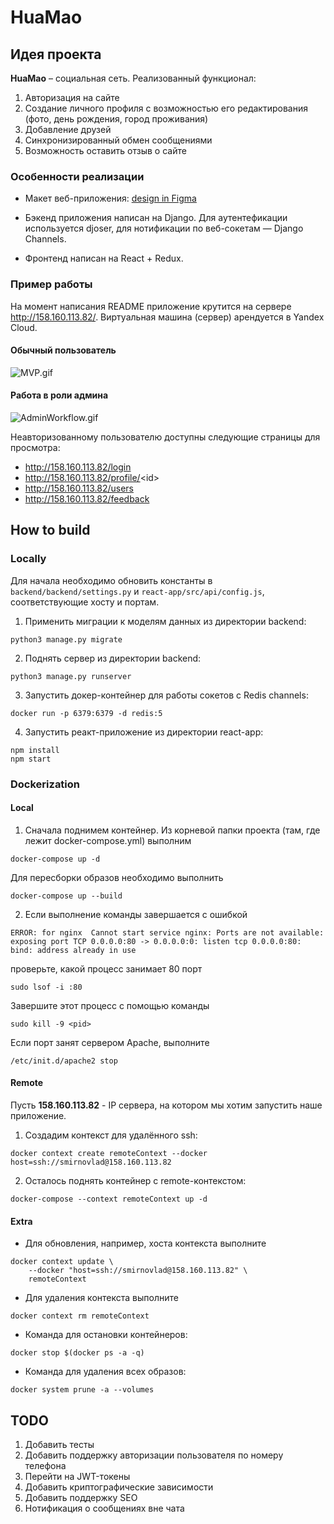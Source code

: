 # HuaMao

## Идея проекта

**HuaMao** &ndash; социальная сеть. Реализованный функционал:
<ol>
    <li> Авторизация на сайте
    <li> Создание личного профиля с возможностью его редактирования (фото, день рождения, город проживания)
    <li> Добавление друзей
    <li> Синхронизированный обмен сообщениями
    <li> Возможность оставить отзыв о сайте
</ol>

### Особенности реализации

- Макет веб-приложения: [design in Figma](https://www.figma.com/file/hlFAIfFrGb8HHlGH0B2Uy7/HuaoMao?type=design&node-id=0-1&mode=design&t=LrnYanTZAVLeXxYG-0)

- Бэкенд приложения написан на Django. Для аутентефикации используется djoser, для нотификации по веб-сокетам — Django Channels.

- Фронтенд написан на React + Redux.

### Пример работы

На момент написания README приложение крутится на сервере http://158.160.113.82/. Виртуальная машина (сервер) арендуется в Yandex Cloud.

#### Обычный пользователь

![MVP.gif](samples/MVP.gif)

#### Работа в роли админа

![AdminWorkflow.gif](samples/AdminWorkflow.gif)

Неавторизованному пользователю доступны следующие страницы для просмотра:

- http://158.160.113.82/login
- http://158.160.113.82/profile/<id\>
- http://158.160.113.82/users
- http://158.160.113.82/feedback

## How to build
### Locally
Для начала необходимо обновить константы в `backend/backend/settings.py` и `react-app/src/api/config.js`, соответствующие хосту и портам.
1. Применить миграции к моделям данных из директории backend:
```
python3 manage.py migrate
```

2. Поднять сервер из директории backend:
```
python3 manage.py runserver
```

3. Запустить докер-контейнер для работы сокетов с Redis channels:
```
docker run -p 6379:6379 -d redis:5
```

4. Запустить реакт-приложение из директории react-app:
```
npm install
npm start
```

### Dockerization
#### Local
1. Сначала поднимем контейнер. Из корневой папки проекта (там, где лежит docker-compose.yml) выполним
```
docker-compose up -d
```
Для пересборки образов необходимо выполнить
```
docker-compose up --build
```
2. Если выполнение команды завершается с ошибкой
```
ERROR: for nginx  Cannot start service nginx: Ports are not available: exposing port TCP 0.0.0.0:80 -> 0.0.0.0:0: listen tcp 0.0.0.0:80: bind: address already in use
```
проверьте, какой процесс занимает 80 порт
```
sudo lsof -i :80
```
Завершите этот процесс с помощью команды
```
sudo kill -9 <pid>
```
Если порт занят сервером Apache, выполните
```
/etc/init.d/apache2 stop
```
#### Remote
Пусть **158.160.113.82** - IP сервера, на котором мы хотим запустить наше приложение.
1. Создадим контекст для удалённого ssh:
```
docker context create remoteContext --docker host=ssh://smirnovlad@158.160.113.82
```
2. Осталось поднять контейнер с remote-контекстом:
```
docker-compose --context remoteContext up -d
```

#### Extra

- Для обновления, например, хоста контекста выполните
```
docker context update \
    --docker "host=ssh://smirnovlad@158.160.113.82" \
    remoteContext
```

- Для удаления контекста выполните
```
docker context rm remoteContext
```

- Команда для остановки контейнеров:
```
docker stop $(docker ps -a -q)
```

- Команда для удаления всех образов:
```
docker system prune -a --volumes
```

## TODO

1. Добавить тесты
2. Добавить поддержку авторизации пользователя по номеру телефона
3. Перейти на JWT-токены
4. Добавить криптографические зависимости
5. Добавить поддержку SEO
6. Нотификация о сообщениях вне чата